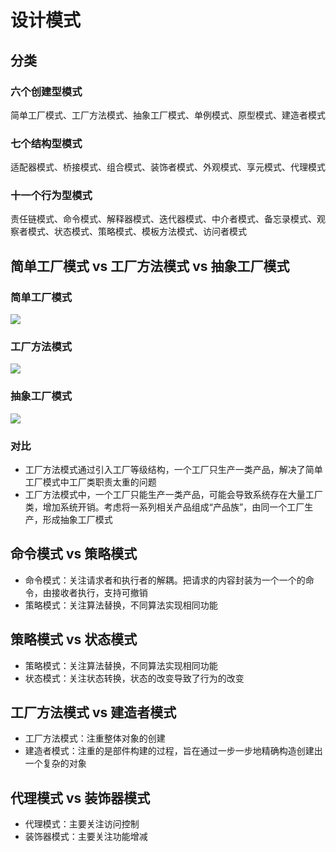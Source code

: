 # 设计模式
## 分类
### 六个创建型模式
简单工厂模式、工厂方法模式、抽象工厂模式、单例模式、原型模式、建造者模式

### 七个结构型模式
适配器模式、桥接模式、组合模式、装饰者模式、外观模式、享元模式、代理模式

### 十一个行为型模式
责任链模式、命令模式、解释器模式、迭代器模式、中介者模式、备忘录模式、观察者模式、状态模式、策略模式、模板方法模式、访问者模式

## 简单工厂模式 vs 工厂方法模式 vs 抽象工厂模式
### 简单工厂模式
![](http://osbdeld5c.bkt.clouddn.com/18-4-11/43671429.jpg)

### 工厂方法模式
![](http://osbdeld5c.bkt.clouddn.com/18-4-11/7604722.jpg)

### 抽象工厂模式
![](http://osbdeld5c.bkt.clouddn.com/18-4-11/4888259.jpg)

### 对比
- 工厂方法模式通过引入工厂等级结构，一个工厂只生产一类产品，解决了简单工厂模式中工厂类职责太重的问题
- 工厂方法模式中，一个工厂只能生产一类产品，可能会导致系统存在大量工厂类，增加系统开销。考虑将一系列相关产品组成“产品族”，由同一个工厂生产，形成抽象工厂模式

## 命令模式 vs 策略模式
- 命令模式：关注请求者和执行者的解耦。把请求的内容封装为一个一个的命令，由接收者执行，支持可撤销
- 策略模式：关注算法替换，不同算法实现相同功能

## 策略模式 vs 状态模式
- 策略模式：关注算法替换，不同算法实现相同功能
- 状态模式：关注状态转换，状态的改变导致了行为的改变

## 工厂方法模式 vs 建造者模式
- 工厂方法模式：注重整体对象的创建
- 建造者模式：注重的是部件构建的过程，旨在通过一步一步地精确构造创建出一个复杂的对象

## 代理模式 vs 装饰器模式
- 代理模式：主要关注访问控制
- 装饰器模式：主要关注功能增减